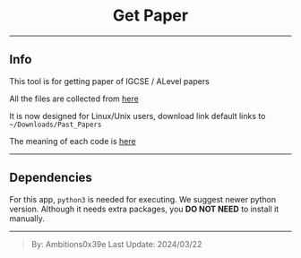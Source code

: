 <h1 align='center'>Get Paper</h1>

---
## Info
This tool is for getting paper of IGCSE / ALevel papers

All the files are collected from [here](https://cie.fraft.cn/)

It is now designed for Linux/Unix users, download link default links to `~/Downloads/Past_Papers`

The meaning of each code is [here](help.md)

---
## Dependencies 
For this app, `python3` is needed for executing. We suggest newer python version. 
Although it needs extra packages, you **DO NOT NEED** to install it manually.   

---
> By: Ambitions0x39e
> Last Update: 2024/03/22